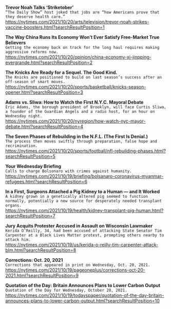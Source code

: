 **Trevor Noah Talks ‘Striketober’**\
`“The Daily Show” host joked that jobs are “how Americans prove that they deserve health care.”`\
https://nytimes.com/2021/10/20/arts/television/trevor-noah-strikes-vaccine-boosters.html?searchResultPosition=1

**The Way China Runs Its Economy Won’t Ever Satisfy Free-Market True Believers**\
`Getting the economy back on track for the long haul requires making aggressive reforms now.`\
https://nytimes.com/2021/10/20/opinion/china-economy-xi-jinpping-evergrande.html?searchResultPosition=2

**The Knicks Are Ready for a Sequel. The Good Kind.**\
`The Knicks are positioned to build on last season’s success after an off-season of smart moves.`\
https://nytimes.com/2021/10/20/sports/basketball/knicks-season-opener.html?searchResultPosition=3

**Adams vs. Sliwa: How to Watch the First N.Y.C. Mayoral Debate**\
`Eric Adams, the borough president of Brooklyn, will face Curtis Sliwa, a founder of the Guardian Angels and a radio host, for an hour on Wednesday night.`\
https://nytimes.com/2021/10/20/nyregion/how-watch-nyc-mayor-debate.html?searchResultPosition=4

**The Seven Phases of Rebuilding in the N.F.L. (The First Is Denial.)**\
`The process then moves swiftly through preparation, false hope and recrimination.`\
https://nytimes.com/2021/10/20/sports/football/nfl-rebuilding-phases.html?searchResultPosition=5

**Your Wednesday Briefing**\
`Calls to charge Bolsonaro with crimes against humanity.`\
https://nytimes.com/2021/10/19/briefing/bolsanaro-coronavirus-myanmar-refugees.html?searchResultPosition=6

**In a First, Surgeons Attached a Pig Kidney to a Human — and It Worked**\
`A kidney grown in a genetically altered pig seemed to function normally, potentially a new source for desperately needed transplant organs.`\
https://nytimes.com/2021/10/19/health/kidney-transplant-pig-human.html?searchResultPosition=7

**Jury Acquits Protester Accused in Assault on Wisconsin Lawmaker**\
`Kerida O’Reilly, 34, had been accused of attacking State Senator Tim Carpenter at a Black Lives Matter protest, prompting others nearby to attack him.`\
https://nytimes.com/2021/10/19/us/kerida-o-reilly-tim-carpenter-attack-blm.html?searchResultPosition=8

**Corrections: Oct. 20, 2021**\
`Corrections that appeared in print on Wednesday, Oct. 20, 2021.`\
https://nytimes.com/2021/10/19/pageoneplus/corrections-oct-20-2021.html?searchResultPosition=9

**Quotation of the Day: Britain Announces Plans to Lower Carbon Output**\
`Quotation of the Day for Wednesday, October 20, 2021.`\
https://nytimes.com/2021/10/19/todayspaper/quotation-of-the-day-britain-announces-plans-to-lower-carbon-output.html?searchResultPosition=10

